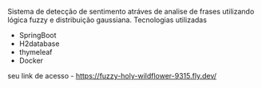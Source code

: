Sistema de detecção de sentimento atráves de analise de frases utilizando lógica fuzzy e distribuição gaussiana.
Tecnologias utilizadas
- SpringBoot
- H2database
- thymeleaf
- Docker

seu link de acesso - https://fuzzy-holy-wildflower-9315.fly.dev/
